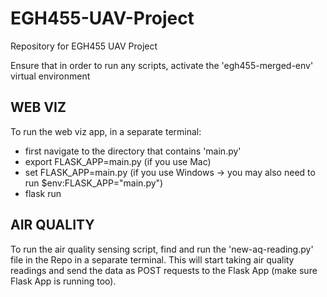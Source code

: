 # EGH455-UAV-Project
Repository for EGH455 UAV Project

Ensure that in order to run any scripts, activate the 'egh455-merged-env' virtual environment

## WEB VIZ
To run the web viz app, in a separate terminal:
* first navigate to the directory that contains 'main.py'
* export FLASK_APP=main.py (if you use Mac)
* set FLASK_APP=main.py (if you use Windows -> you may also need to run $env:FLASK_APP="main.py")
* flask run

## AIR QUALITY
To run the air quality sensing script, find and run the 'new-aq-reading.py' file in the Repo in a separate terminal. This will start taking air quality readings and send the data as POST requests to the Flask App (make sure Flask App is running too).


